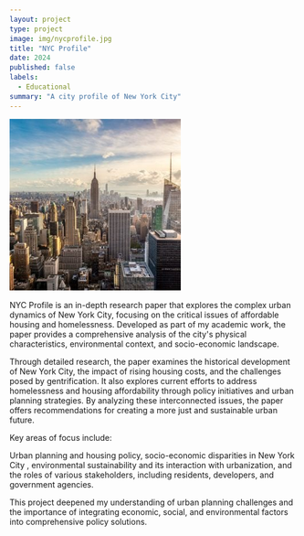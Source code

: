```yaml
---
layout: project
type: project
image: img/nycprofile.jpg
title: "NYC Profile"
date: 2024
published: false
labels:
  - Educational
summary: "A city profile of New York City"
---
```


<img class="img-fluid" src="../img/nycprofile.jpg">

NYC Profile is an in-depth research paper that explores the complex urban dynamics of New York City, focusing on the critical issues of affordable housing and homelessness. Developed as part of my academic work, the paper provides a comprehensive analysis of the city's physical characteristics, environmental context, and socio-economic landscape.

Through detailed research, the paper examines the historical development of New York City, the impact of rising housing costs, and the challenges posed by gentrification. It also explores current efforts to address homelessness and housing affordability through policy initiatives and urban planning strategies. By analyzing these interconnected issues, the paper offers recommendations for creating a more just and sustainable urban future.

Key areas of focus include:

Urban planning and housing policy, socio-economic disparities in New York City
, environmental sustainability and its interaction with urbanization, and the roles of various stakeholders, including residents, developers, and government agencies.

This project deepened my understanding of urban planning challenges and the importance of integrating economic, social, and environmental factors into comprehensive policy solutions.
